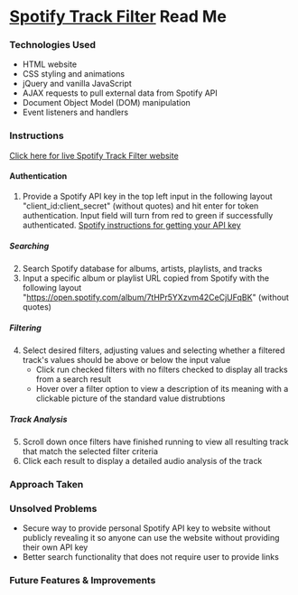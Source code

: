 # [Spotify Track Filter](https://spk2dc.github.io/SpotifyPublicFilter/) Read Me

### Technologies Used
* HTML website
* CSS styling and animations
* jQuery and vanilla JavaScript
* AJAX requests to pull external data from Spotify API
* Document Object Model (DOM) manipulation 
* Event listeners and handlers

### Instructions
[Click here for live Spotify Track Filter website](https://spk2dc.github.io/SpotifyPublicFilter/)

#### Authentication
1. Provide a Spotify API key in the top left input in the following layout "client_id:client_secret" (without quotes) and hit enter for token authentication. Input field will turn from red to green if successfully authenticated. [Spotify instructions for getting your API key](https://developer.spotify.com/documentation/web-api/quick-start/)

##### Searching
2. Search Spotify database for albums, artists, playlists, and tracks
3. Input a specific album or playlist URL copied from Spotify with the following layout "https://open.spotify.com/album/7tHPr5YXzvm42CeCjUFqBK" (without quotes)

##### Filtering
4. Select desired filters, adjusting values and selecting whether a filtered track's values should be above or below the input value
    * Click run checked filters with no filters checked to display all tracks from a search result
    * Hover over a filter option to view a description of its meaning with a clickable picture of the standard value distrubtions

##### Track Analysis
5. Scroll down once filters have finished running to view all resulting track that match the selected filter criteria
6. Click each result to display a detailed audio analysis of the track

### Approach Taken


### Unsolved Problems
* Secure way to provide personal Spotify API key to website without publicly revealing it so anyone can use the website without providing their own API key
* Better search functionality that does not require user to provide links

### Future Features & Improvements



<!-- 
Source: https://guides.github.com/features/mastering-markdown/ 
-->

